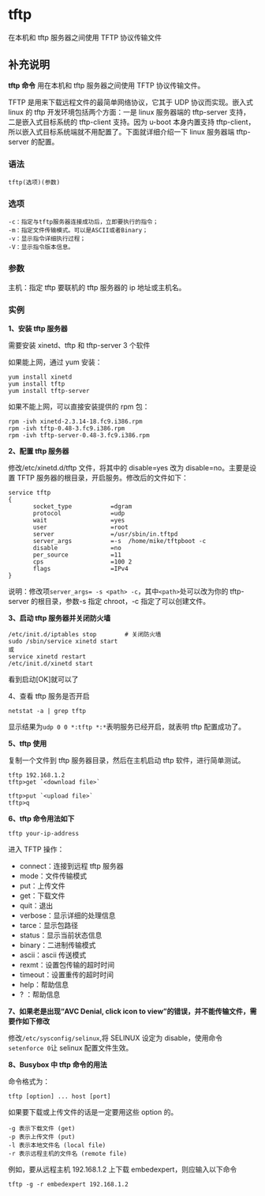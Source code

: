 # tftp

在本机和 tftp 服务器之间使用 TFTP 协议传输文件

## 补充说明

**tftp 命令** 用在本机和 tftp 服务器之间使用 TFTP 协议传输文件。

TFTP 是用来下载远程文件的最简单网络协议，它其于 UDP 协议而实现。嵌入式 linux 的 tftp 开发环境包括两个方面：一是 linux 服务器端的 tftp-server 支持，二是嵌入式目标系统的 tftp-client 支持。因为 u-boot 本身内置支持 tftp-client，所以嵌入式目标系统端就不用配置了。下面就详细介绍一下 linux 服务器端 tftp-server 的配置。

### 语法

```shell
tftp(选项)(参数)
```

### 选项

```shell
-c：指定与tftp服务器连接成功后，立即要执行的指令；
-m：指定文件传输模式。可以是ASCII或者Binary；
-v：显示指令详细执行过程；
-V：显示指令版本信息。
```

### 参数

主机：指定 tftp 要联机的 tftp 服务器的 ip 地址或主机名。

### 实例

**1、安装 tftp 服务器**

需要安装 xinetd、tftp 和 tftp-server 3 个软件

如果能上网，通过 yum 安装：

```shell
yum install xinetd
yum install tftp
yum install tftp-server
```

如果不能上网，可以直接安装提供的 rpm 包：

```shell
rpm -ivh xinetd-2.3.14-18.fc9.i386.rpm
rpm -ivh tftp-0.48-3.fc9.i386.rpm
rpm -ivh tftp-server-0.48-3.fc9.i386.rpm
```

**2、配置 tftp 服务器**

修改/etc/xinetd.d/tftp 文件，将其中的 disable=yes 改为 disable=no。主要是设置 TFTP 服务器的根目录，开启服务。修改后的文件如下：

```shell
service tftp
{
       socket_type           =dgram
       protocol              =udp
       wait                  =yes
       user                  =root
       server                =/usr/sbin/in.tftpd
       server_args           =-s  /home/mike/tftpboot -c
       disable               =no
       per_source            =11
       cps                   =100 2
       flags                 =IPv4
}
```

说明：修改项`server_args= -s <path> -c`，其中`<path>`处可以改为你的 tftp-server 的根目录，参数-s 指定 chroot，-c 指定了可以创建文件。

**3、启动 tftp 服务器并关闭防火墙**

```shell
/etc/init.d/iptables stop        # 关闭防火墙
sudo /sbin/service xinetd start
或
service xinetd restart
/etc/init.d/xinetd start
```

看到启动[OK]就可以了

4、查看 tftp 服务是否开启

```shell
netstat -a | grep tftp
```

显示结果为`udp 0 0 *:tftp *:*`表明服务已经开启，就表明 tftp 配置成功了。

**5、tftp 使用**

复制一个文件到 tftp 服务器目录，然后在主机启动 tftp 软件，进行简单测试。

```shell
tftp 192.168.1.2
tftp>get `<download file>`

tftp>put `<upload file>`
tftp>q
```

**6、tftp 命令用法如下**

```shell
tftp your-ip-address
```

进入 TFTP 操作：

- connect：连接到远程 tftp 服务器
- mode：文件传输模式
- put：上传文件
- get：下载文件
- quit：退出
- verbose：显示详细的处理信息
- tarce：显示包路径
- status：显示当前状态信息
- binary：二进制传输模式
- ascii：ascii 传送模式
- rexmt：设置包传输的超时时间
- timeout：设置重传的超时时间
- help：帮助信息
- ? ：帮助信息

**7、如果老是出现“AVC Denial, click icon to view”的错误，并不能传输文件，需要作如下修改**

修改`/etc/sysconfig/selinux`,将 SELINUX 设定为 disable，使用命令`setenforce 0`让 selinux 配置文件生效。

**8、Busybox 中 tftp 命令的用法**

命令格式为：

```shell
tftp [option] ... host [port]
```

如果要下载或上传文件的话是一定要用这些 option 的。

```shell
-g 表示下载文件 (get)
-p 表示上传文件 (put)
-l 表示本地文件名 (local file)
-r 表示远程主机的文件名 (remote file)
```

例如，要从远程主机 192.168.1.2 上下载 embedexpert，则应输入以下命令

```shell
tftp -g -r embedexpert 192.168.1.2
```
